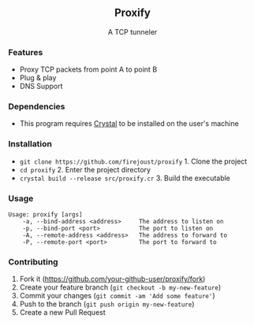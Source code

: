 <div align="center">
    <h2>Proxify</h2>
    <p align="center">A TCP tunneler</p>
</div>

### Features
- Proxy TCP packets from point A to point B
- Plug & play
- DNS Support

### Dependencies
- This program requires [Crystal](https://crystal-lang.org/install/) to be installed on the user's machine

### Installation
- `git clone https://github.com/firejoust/proxify` 1. Clone the project
- `cd proxify` 2. Enter the project directory
- `crystal build --release src/proxify.cr` 3. Build the executable

### Usage
```
Usage: proxify [args]
    -a, --bind-address <address>     The address to listen on
    -p, --bind-port <port>           The port to listen on
    -A, --remote-address <address>   The address to forward to
    -P, --remote-port <port>         The port to forward to

```

### Contributing
1. Fork it (<https://github.com/your-github-user/proxify/fork>)
2. Create your feature branch (`git checkout -b my-new-feature`)
3. Commit your changes (`git commit -am 'Add some feature'`)
4. Push to the branch (`git push origin my-new-feature`)
5. Create a new Pull Request